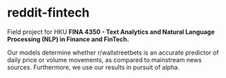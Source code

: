 # reddit-fintech

Field project for HKU **FINA 4350 - Text Analytics and Natural Language Processing (NLP) in Finance and FinTech.**

Our models determine whether r/wallstreetbets is an accurate predictor of daily price or volume movements, as compared to mainstream news sources. Furthermore, we use our results in pursuit of alpha.